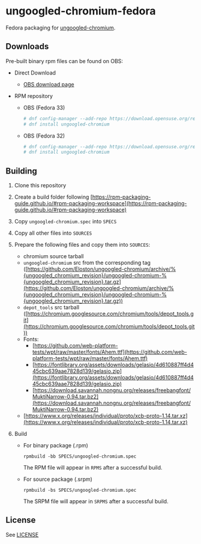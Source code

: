 # ungoogled-chromium-fedora

Fedora packaging for [ungoogled-chromium](//github.com/Eloston/ungoogled-chromium).

## Downloads

Pre-built binary rpm files can be found on OBS:
  * Direct Download
    - [OBS download page](https://software.opensuse.org//download.html?project=home%3Awchen342%3Aungoogled-chromium-fedora&package=ungoogled-chromium)

  * RPM repository
    - OBS (Fedora 33)
      ```sh
      # dnf config-manager --add-repo https://download.opensuse.org/repositories/home:wchen342:ungoogled-chromium-fedora/Fedora_33/home:wchen342:ungoogled-chromium-fedora.repo
      # dnf install ungoogled-chromium
      ```
    - OBS (Fedora 32)
      ```sh
      # dnf config-manager --add-repo https://download.opensuse.org/repositories/home:wchen342:ungoogled-chromium-fedora/Fedora_32/home:wchen342:ungoogled-chromium-fedora.repo
      # dnf install ungoogled-chromium
      ```

## Building

1. Clone this repository

2. Create a build folder following [https://rpm-packaging-guide.github.io/#rpm-packaging-workspace](https://rpm-packaging-guide.github.io/#rpm-packaging-workspace)

3. Copy `ungoogled-chromium.spec` into `SPECS`

4. Copy all other files into `SOURCES`

5. Prepare the following files and copy them into `SOURCES`:
    * chromium source tarball
    * `ungoogled-chromium` src from the corresponding tag ([https://github.com/Eloston/ungoogled-chromium/archive/%{ungoogled_chromium_revision}/ungoogled-chromium-%{ungoogled_chromium_revision}.tar.gz](https://github.com/Eloston/ungoogled-chromium/archive/%{ungoogled_chromium_revision}/ungoogled-chromium-%{ungoogled_chromium_revision}.tar.gz))
    * `depot_tools` src tarball ([https://chromium.googlesource.com/chromium/tools/depot_tools.git](https://chromium.googlesource.com/chromium/tools/depot_tools.git))
    * Fonts:
      - [https://github.com/web-platform-tests/wpt/raw/master/fonts/Ahem.ttf](https://github.com/web-platform-tests/wpt/raw/master/fonts/Ahem.ttf)
      - [https://fontlibrary.org/assets/downloads/gelasio/4d610887ff4d445cbc639aae7828d139/gelasio.zip](https://fontlibrary.org/assets/downloads/gelasio/4d610887ff4d445cbc639aae7828d139/gelasio.zip)
      - [https://download.savannah.nongnu.org/releases/freebangfont/MuktiNarrow-0.94.tar.bz2](https://download.savannah.nongnu.org/releases/freebangfont/MuktiNarrow-0.94.tar.bz2)
    * [https://www.x.org/releases/individual/proto/xcb-proto-1.14.tar.xz](https://www.x.org/releases/individual/proto/xcb-proto-1.14.tar.xz)  

6. Build
    * For binary package (.rpm)
      ```
      rpmbuild -bb SPECS/ungoogled-chromium.spec
      ```

      The RPM file will appear in `RPMS` after a successful build.
    * For source package (.srpm)
      ```
      rpmbuild -bs SPECS/ungoogled-chromium.spec
      ```
      
      The SRPM file will appear in `SRPMS` after a successful build.
    
## License

See [LICENSE](LICENSE)
